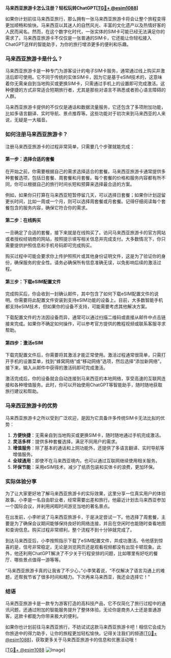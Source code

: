 **马来西亚旅游卡怎么注册？轻松玩转ChatGPT[[TG💪+ @esim1088](https://t.me/s/esim1088)]**

如果你计划前往马来西亚旅行，那么拥有一张马来西亚旅游卡将会让整个旅程变得更加顺畅和愉快。马来西亚以其迷人的自然风光、丰富的文化遗产以及热情好客的人民而闻名。然而，在这个数字化时代，一张实体的SIM卡可能已经无法满足你的需求了。马来西亚旅游卡不仅仅是一张普通的SIM卡，它还能让你轻松接入ChatGPT这样的智能助手，为你的旅行增添更多的便利和乐趣。

### 马来西亚旅游卡是什么？

马来西亚旅游卡是一种专门为游客设计的电子SIM卡服务，通常通过线上购买并激活后即可使用。它不同于传统的实体SIM卡，因为它是基于eSIM技术的，这意味着你无需亲自到当地购买或更换SIM卡，只需通过手机上的设置即可完成激活。这种便捷的方式非常适合短期旅行者，尤其是那些对语言不熟悉或者担心语言障碍的人群。

马来西亚旅游卡提供的不仅仅是通话和数据流量服务，它还包含了多项附加功能，比如多语言翻译、实时导航、景点推荐等。这些功能对于初次来到马来西亚的人来说，无疑是一大福音。

### 如何注册马来西亚旅游卡？

注册马来西亚旅游卡的过程非常简单，只需要几个步骤就能完成：

#### 第一步：选择合适的套餐

在开始之前，你需要根据自己的需求选择适合的套餐。马来西亚旅游卡通常提供多种套餐选项，包括日套餐、周套餐和月套餐。每个套餐的价格和服务内容都有所不同，你可以根据自己的旅行时间长短和预算来选择最合适的方案。

例如，如果你只打算在马来西亚短暂停留几天，可以选择日套餐；如果你计划逗留更长时间，比如一周或一个月，则可以选择周套餐或月套餐。记得仔细阅读每个套餐包含的服务内容，确保它符合你的需求。

#### 第二步：在线购买

一旦确定了合适的套餐，接下来就是在线购买了。访问马来西亚旅游卡的官方网站或者授权经销商的网站，按照提示填写相关信息并完成支付。大多数情况下，你只需要提供护照信息和手机号码即可完成购买。

购买过程中可能会要求你上传护照照片或其他身份证明文件，这是为了验证你的身份，确保服务的安全性。请务必确保所有信息准确无误，以免影响后续的激活过程。

#### 第三步：下载eSIM配置文件

完成购买后，你会收到一封确认邮件，其中包含了如何下载eSIM配置文件的说明。你需要将此配置文件安装到支持eSIM功能的设备上。目前，大多数智能手机都支持eSIM技术，但如果你的设备不支持，可能需要考虑其他解决方案。

下载配置文件的方法因设备而异，通常可以通过扫描二维码或直接从邮件中点击链接来完成。如果你不确定如何操作，可以参考官方提供的教程视频或联系客服寻求帮助。

#### 第四步：激活eSIM

下载完配置文件后，你需要将其激活才能正常使用。激活过程通常很简单，只需打开手机的设置菜单，找到“蜂窝网络”或“移动网络”选项，然后选择“添加新网络”。接下来，输入从邮件中获得的激活码即可完成激活。

激活完成后，你的设备就会自动连接到马来西亚的本地网络，享受高速的互联网连接和各种增值服务。此时，你可以开始使用ChatGPT等智能助手，随时随地获取旅行建议和帮助。

### 马来西亚旅游卡的优势

马来西亚旅游卡之所以受到广泛欢迎，是因为它具备许多传统SIM卡无法比拟的优势：

1. **方便快捷**：无需亲自到当地购买或更换SIM卡，随时随地通过手机完成激活。
2. **灵活多样**：提供多种套餐选择，满足不同用户的需求。
3. **增值服务**：除了基本的通话和上网功能外，还提供了多语言翻译、实时导航等增值服务。
4. **全球通用**：即使不在马来西亚境内，也可以通过互联网继续使用相关服务。
5. **环保节能**：采用eSIM技术，减少了纸质包装和实体卡的浪费，更加环保。

### 实际体验分享

为了让大家更好地了解马来西亚旅游卡的实际效果，这里分享一位真实用户的体验故事。小李是一名自由职业者，经常需要出差和旅行。他最近计划去马来西亚参加一个国际会议，并利用闲暇时间游览当地的著名景点。

在出发前，小李听说了马来西亚旅游卡，于是决定尝试一下。他选择了周套餐，主要是为了确保会议期间能够保持良好的网络连接，并且在空闲时也能随时查看地图和查询信息。购买过程非常顺利，整个流程不到十分钟就完成了。

到达马来西亚后，小李按照指示下载了eSIM配置文件，并成功激活。令他感到惊喜的是，信号非常稳定，无论是浏览网页还是观看视频都没有出现卡顿现象。此外，他还利用ChatGPT解决了不少关于行程安排的问题，比如哪里有好吃的餐厅、哪些景点值得一游等等。

“马来西亚旅游卡真的让我省了不少心，”小李笑着说，“不仅解决了语言沟通上的难题，还帮我节省了很多时间和精力。下次再来马来西亚，我还会选择它！”

### 结语

马来西亚旅游卡是一款专为游客打造的高科技产品，它不仅简化了旅行过程中的通讯问题，还通过附加的智能服务提升了整体体验。无论你是商务人士还是普通游客，这款卡都能为你带来极大的便利。

如果你也计划前往马来西亚旅行，不妨试试这款马来西亚旅游卡吧！相信它会成为你旅途中的得力助手，让你的旅程更加轻松愉快。记得关注我们的频道[[TG💪+ @esim1088](https://t.me/s/esim1088)]，获取更多关于马来西亚旅游卡的信息和优惠活动哦！

[[TG💪+ @esim1088](https://t.me/s/esim1088) ![Image](https://i.postimg.cc/4NQfJmqS/Snipaste-2025-05-13-00-14-12.png)]